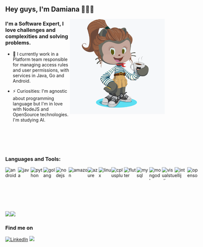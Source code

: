 
## Hey guys, I'm Damiana 👩🏽‍💻

<img align="right" width="300" alt="octocat" src="https://github.com/damiana/damiana/raw/master/octocat_coffee.png" />

### I'm a Software Expert, I love challenges and complexities and solving problems.

- 📝 I currently work in a Platform team responsible for managing access rules and user permissions, with services in Java, Go and Android.

- ⚡ Curiosities: I'm agnostic about programming language but I'm in love with NodeJS and OpenSource technologies. I'm studying AI.


<br><br><br><br>
### Languages and Tools:

<div style="display: flex; justify-content: space-between;">

<img loading="lazy" width="40" height="40" alt="android" src="https://cdn.jsdelivr.net/gh/devicons/devicon/icons/android/android-original-wordmark.svg" />

<img loading="lazy" width="40" height="40" alt="java" src="https://cdn.jsdelivr.net/gh/devicons/devicon/icons/java/java-original.svg" />
          
<img loading="lazy" width="40" height="40" alt="python" src="https://cdn.jsdelivr.net/gh/devicons/devicon/icons/python/python-original.svg" />
          
<img loading="lazy" width="40" height="40" alt="golang" src="https://cdn.jsdelivr.net/gh/devicons/devicon/icons/go/go-original.svg" />
          
<img loading="lazy" width="40" height="40" alt="nodejs" src="https://cdn.jsdelivr.net/gh/devicons/devicon/icons/nodejs/nodejs-original.svg" />

<img loading="lazy" width="60" height="60" alt="amazon" src="https://cdn.jsdelivr.net/gh/devicons/devicon/icons/amazonwebservices/amazonwebservices-plain-wordmark.svg" />

<img loading="lazy" width="35" height="35" alt="azure" src="https://cdn.jsdelivr.net/gh/devicons/devicon/icons/azure/azure-original.svg" />

<img loading="lazy" width="40" height="40" alt="linux" src="https://cdn.jsdelivr.net/gh/devicons/devicon/icons/linux/linux-original.svg" />

<img loading="lazy" width="40" height="40" alt="cplusplus" src="https://cdn.jsdelivr.net/gh/devicons/devicon/icons/cplusplus/cplusplus-original.svg" />
          
<img loading="lazy" width="40" height="40" alt="flutter" src="https://cdn.jsdelivr.net/gh/devicons/devicon/icons/flutter/flutter-original.svg" />
          
<img loading="lazy" width="40" height="40" alt="mysql" src="https://cdn.jsdelivr.net/gh/devicons/devicon/icons/mysql/mysql-original.svg" />
          
<img loading="lazy" width="40" height="40" alt="mongodb" src="https://cdn.jsdelivr.net/gh/devicons/devicon/icons/mongodb/mongodb-original.svg" />
          
<img loading="lazy" width="40" height="40" alt="visualstudio" src="https://cdn.jsdelivr.net/gh/devicons/devicon/icons/visualstudio/visualstudio-plain.svg" />
          
<img loading="lazy" width="40" height="40" alt="intellij" src="https://cdn.jsdelivr.net/gh/devicons/devicon/icons/intellij/intellij-original.svg" />

<img loading="lazy" width="40" height="40" alt="opensource" src="https://cdn.jsdelivr.net/gh/devicons/devicon/icons/opensuse/opensuse-original.svg" />
                    
</div>      

<br><br><br>

<img height="137px" src="https://github-readme-stats.vercel.app/api?username=damiana&hide_title=true&hide_border=true&show_icons=true&include_all_commits=true&count_private=true&line_height=21&text_color=000&icon_color=000&bg_color=0,ea6161,ffc64d,fffc4d,52fa5a&theme=graywhite" /><img height="137px" src="https://github-readme-stats.vercel.app/api/top-langs/?username=damiana&hide=html&hide_title=true&hide_border=true&layout=compact&langs_count=8&text_color=000&icon_color=fff&bg_color=0,52fa5a,4dfcff,c64dff&theme=graywhite&card_width=382px" />



  
### Find me on

<a href="https://www.linkedin.com/in/damianacosta" target="_blank"><img src="https://img.shields.io/badge/LinkedIn--_.svg?style=social&logo=linkedin" alt="LinkedIn"></a>
<a href="https://instagram.com/damiana.cn" target="_blank"><img src="https://img.shields.io/badge/-Instagram-%23E4405F?style=social&logo=instagram"></a>
